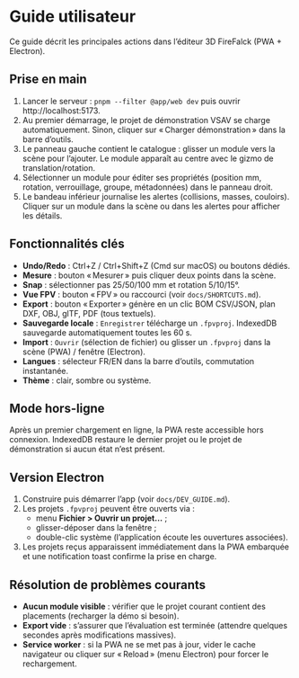 # Guide utilisateur

Ce guide décrit les principales actions dans l’éditeur 3D FireFalck (PWA + Electron).

## Prise en main

1. Lancer le serveur : `pnpm --filter @app/web dev` puis ouvrir http://localhost:5173.
2. Au premier démarrage, le projet de démonstration VSAV se charge automatiquement. Sinon, cliquer sur « Charger
   démonstration » dans la barre d’outils.
3. Le panneau gauche contient le catalogue : glisser un module vers la scène pour l’ajouter. Le module apparaît au
   centre avec le gizmo de translation/rotation.
4. Sélectionner un module pour éditer ses propriétés (position mm, rotation, verrouillage, groupe, métadonnées) dans
   le panneau droit.
5. Le bandeau inférieur journalise les alertes (collisions, masses, couloirs). Cliquer sur un module dans la scène ou
   dans les alertes pour afficher les détails.

## Fonctionnalités clés

- **Undo/Redo** : Ctrl+Z / Ctrl+Shift+Z (Cmd sur macOS) ou boutons dédiés.
- **Mesure** : bouton « Mesurer » puis cliquer deux points dans la scène.
- **Snap** : sélectionner pas 25/50/100 mm et rotation 5/10/15°.
- **Vue FPV** : bouton « FPV » ou raccourci (voir `docs/SHORTCUTS.md`).
- **Export** : bouton « Exporter » génère en un clic BOM CSV/JSON, plan DXF, OBJ, glTF, PDF (tous textuels).
- **Sauvegarde locale** : `Enregistrer` télécharge un `.fpvproj`. IndexedDB sauvegarde automatiquement toutes les 60 s.
- **Import** : `Ouvrir` (sélection de fichier) ou glisser un `.fpvproj` dans la scène (PWA) / fenêtre (Electron).
- **Langues** : sélecteur FR/EN dans la barre d’outils, commutation instantanée.
- **Thème** : clair, sombre ou système.

## Mode hors-ligne

Après un premier chargement en ligne, la PWA reste accessible hors connexion. IndexedDB restaure le dernier projet
ou le projet de démonstration si aucun état n’est présent.

## Version Electron

1. Construire puis démarrer l’app (voir `docs/DEV_GUIDE.md`).
2. Les projets `.fpvproj` peuvent être ouverts via :
   - menu **Fichier > Ouvrir un projet…** ;
   - glisser-déposer dans la fenêtre ;
   - double-clic système (l’application écoute les ouvertures associées).
3. Les projets reçus apparaissent immédiatement dans la PWA embarquée et une notification toast confirme la prise en
   charge.

## Résolution de problèmes courants

- **Aucun module visible** : vérifier que le projet courant contient des placements (recharger la démo si besoin).
- **Export vide** : s’assurer que l’évaluation est terminée (attendre quelques secondes après modifications massives).
- **Service worker** : si la PWA ne se met pas à jour, vider le cache navigateur ou cliquer sur « Reload » (menu
  Electron) pour forcer le rechargement.
